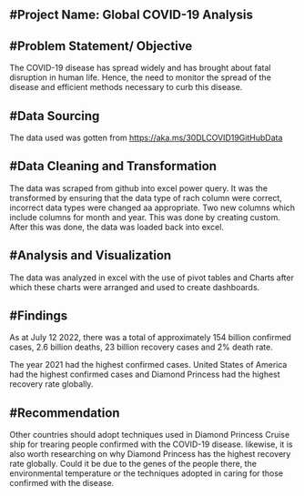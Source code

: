 #Project Name: Global COVID-19 Analysis 
--


 

#Problem Statement/ Objective 
--


 The COVID-19 disease has spread widely and has brought about fatal disruption in human life. Hence, the need to monitor the spread of the disease and efficient methods necessary to curb this disease.

 

#Data Sourcing 
--
 

 The data used was gotten from https://aka.ms/30DLCOVID19GitHubData 

#Data Cleaning and Transformation 
--


 The data was scraped from github into excel power query. It was the transformed by ensuring that the data type of rach column were correct, incorrect data types were changed aa appropriate. Two new columns which include columns for month and year. This was done by creating custom. After this was done, the data was loaded back into excel.

 

#Analysis and Visualization 
--


 The data was analyzed in excel with the use of pivot tables and Charts after which these charts were arranged and used to create dashboards.

 

#Findings
--


 As at July 12 2022, there was a total of approximately 154 billion confirmed cases, 2.6 billion deaths, 23 billion recovery cases and 2% death rate.

 The year 2021 had the highest confirmed cases. United States of America had the highest confirmed cases and Diamond Princess had the highest recovery rate globally. 

 

#Recommendation
--


 Other countries should adopt techniques used in Diamond Princess Cruise ship for trearing people confirmed with the COVID-19 disease. likewise, it is also worth researching on why Diamond Princess  has the highest recovery rate globally. Could it be due to the genes of the people there, the environmental temperature or the techniques adopted in caring for those confirmed with the disease.

 


